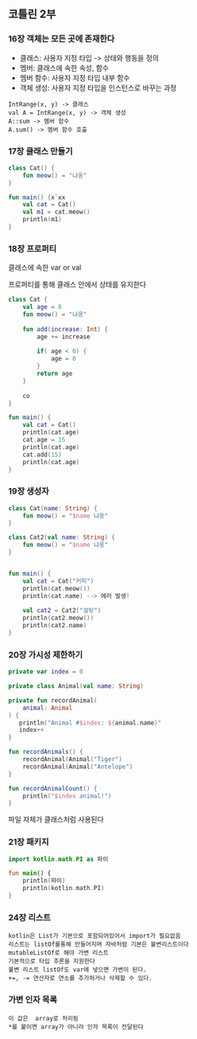 ## 코틀린 2부

### 16장 객체는 모든 곳에 존재한다

- 클래스: 사용자 지정 타입 -> 상태와 행동을 정의
- 멤버: 클래스에 속한 속성, 함수
- 멤버 함수: 사용자 지정 타입 내부 함수
- 객체 생성: 사용자 지정 타입을 인스턴스로 바꾸는 과정

``` text
IntRange(x, y) -> 클래스
val A = IntRange(x, y) -> 객체 생성
A::sum -> 멤버 함수
A.sum() -> 멤버 함수 호출 
```

### 17장 클래스 만들기

``` kotlin
class Cat() {
    fun meow() = "냐옹"
}

fun main() {x`xx
    val cat = Cat()
    val m1 = cat.meow()
    println(m1)
}
```


### 18장 프로퍼티

클래스에 속한 var or val

프로퍼티를 통해 클래스 안에서 상태를 유지한다

``` kotlin
class Cat {
    val age = 0
    fun meow() = "냐옹"
    
    fun add(increase: Int) {
        age += increase
        
        if( age < 0) {
            age = 0
        }
        return age
    }
    
    co
}

fun main() {
    val cat = Cat()
    println(cat.age)
    cat.age = 15
    println(cat.age)
    cat.add(15)
    println(cat.age)
}
```

### 19장 생성자

``` kotlin
class Cat(name: String) {
    fun meow() = "$name 냐옹"
}

class Cat2(val name: String) {
    fun meow() = "$name 냐옹"
}


fun main() {
    val cat = Cat("커피")
    println(cat.meow())
    println(cat.name) --> 에러 발생!
    
    val cat2 = Cat2("설탕")
    println(cat2.meow())
    println(cat2.name)
}
```

### 20장 가시성 제한하기

``` kotlin
private var index = 0

private class Animal(val name: String)

private fun recordAnimal(
    animal: Animal
) {
   println("Animal #$index: ${animal.name}" 
   index++
}

fun recordAnimals() {
    recordAnimal(Animal("Tiger")
    recordAnimal(Animal("Antelope")
}

fun recordAnimalCount() {
    println("$index animal!")
}
```
파일 자체가 클래스처럼 사용된다

### 21장 패키지


``` kotlin
import kotlin.math.PI as 파이

fun main() {
    println(파이)
    println(kotlin.math.PI)
}
```

### 24장 리스트

    kotlin은 List가 기본으로 포함되어있어서 import가 필요없음
    리스트는 listOf를통해 만들어지며 자바처럼 기본은 불변리스트이다
    mutableListOf로 해야 가변 리스트
    기본적으로 타입 추론을 지원한다
    불변 리스트 listOf도 var에 넣으면 가변이 된다.
    +=, -= 연산자로 연소를 추가하거나 삭제할 수 있다.

### 가변 인자 목록

    이 값은  array로 처리됨
    *를 붙이면 array가 아니라 인자 목록이 전달된다